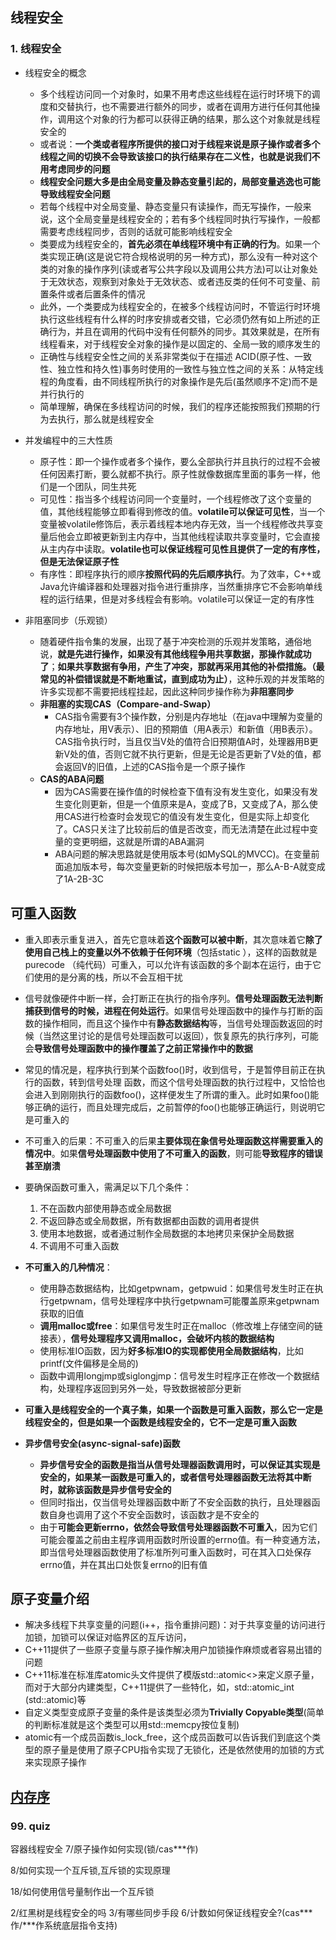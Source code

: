 ## 线程安全

### 1. 线程安全
* 线程安全的概念
  * 多个线程访问同一个对象时，如果不用考虑这些线程在运行时环境下的调度和交替执行，也不需要进行额外的同步，或者在调用方进行任何其他操作，调用这个对象的行为都可以获得正确的结果，那么这个对象就是线程安全的
  * 或者说：**一个类或者程序所提供的接口对于线程来说是原子操作或者多个线程之间的切换不会导致该接口的执行结果存在二义性，也就是说我们不用考虑同步的问题**
  * **线程安全问题大多是由全局变量及静态变量引起的，局部变量逃逸也可能导致线程安全问题**
  * 若每个线程中对全局变量、静态变量只有读操作，而无写操作，一般来说，这个全局变量是线程安全的；若有多个线程同时执行写操作，一般都需要考虑线程同步，否则的话就可能影响线程安全
  * 类要成为线程安全的，**首先必须在单线程环境中有正确的行为**。如果一个类实现正确(这是说它符合规格说明的另一种方式)，那么没有一种对这个类的对象的操作序列(读或者写公共字段以及调用公共方法)可以让对象处于无效状态，观察到对象处于无效状态、或者违反类的任何不可变量、前置条件或者后置条件的情况
  * 此外，一个类要成为线程安全的，在被多个线程访问时，不管运行时环境执行这些线程有什么样的时序安排或者交错，它必须仍然有如上所述的正确行为，并且在调用的代码中没有任何额外的同步。其效果就是，在所有线程看来，对于线程安全对象的操作是以固定的、全局一致的顺序发生的
  * 正确性与线程安全性之间的关系非常类似于在描述 ACID(原子性、一致性、独立性和持久性)事务时使用的一致性与独立性之间的关系：从特定线程的角度看，由不同线程所执行的对象操作是先后(虽然顺序不定)而不是并行执行的
  * 简单理解，确保在多线程访问的时候，我们的程序还能按照我们预期的行为去执行，那么就是线程安全

* 并发编程中的三大性质

  * 原子性：即一个操作或者多个操作，要么全部执行并且执行的过程不会被任何因素打断，要么就都不执行。原子性就像数据库里面的事务一样，他们是一个团队，同生共死
  * 可见性：指当多个线程访问同一个变量时，一个线程修改了这个变量的值，其他线程能够立即看得到修改的值。**volatile可以保证可见性**，当一个变量被volatile修饰后，表示着线程本地内存无效，当一个线程修改共享变量后他会立即被更新到主内存中，当其他线程读取共享变量时，它会直接从主内存中读取。**volatile也可以保证线程可见性且提供了一定的有序性，但是无法保证原子性**
  * 有序性：即程序执行的顺序**按照代码的先后顺序执行**。为了效率，C++或Java允许编译器和处理器对指令进行重排序，当然重排序它不会影响单线程的运行结果，但是对多线程会有影响。volatile可以保证一定的有序性

* 非阻塞同步（乐观锁）

  * 随着硬件指令集的发展，出现了基于冲突检测的乐观并发策略，通俗地说，**就是先进行操作，如果没有其他线程争用共享数据，那操作就成功了**；**如果共享数据有争用，产生了冲突，那就再采用其他的补偿措施。（最常见的补偿错误就是不断地重试，直到成功为止）**，这种乐观的并发策略的许多实现都不需要把线程挂起，因此这种同步操作称为**非阻塞同步**
  * **非阻塞的实现CAS（Compare-and-Swap）**
    * CAS指令需要有3个操作数，分别是内存地址（在java中理解为变量的内存地址，用V表示）、旧的预期值（用A表示）和新值（用B表示）。CAS指令执行时，当且仅当V处的值符合旧预期值A时，处理器用B更新V处的值，否则它就不执行更新，但是无论是否更新了V处的值，都会返回V的旧值，上述的CAS指令是一个原子操作
  * **CAS的ABA问题**
    * 因为CAS需要在操作值的时候检查下值有没有发生变化，如果没有发生变化则更新，但是一个值原来是A，变成了B，又变成了A，那么使用CAS进行检查时会发现它的值没有发生变化，但是实际上却变化了。CAS只关注了比较前后的值是否改变，而无法清楚在此过程中变量的变更明细，这就是所谓的ABA漏洞
    * ABA问题的解决思路就是使用版本号(如MySQL的MVCC)。在变量前面追加版本号，每次变量更新的时候把版本号加一，那么A-B-A就变成了1A-2B-3C

## 可重入函数

* 重入即表示重复进入，首先它意味着**这个函数可以被中断**，其次意味着它**除了使用自己栈上的变量以外不依赖于任何环境**（包括static ），这样的函数就是purecode （纯代码）可重入，可以允许有该函数的多个副本在运行，由于它们使用的是分离的栈，所以不会互相干扰
* 信号就像硬件中断一样，会打断正在执行的指令序列。**信号处理函数无法判断捕获到信号的时候，进程在何处运行**。如果信号处理函数中的操作与打断的函数的操作相同，而且这个操作中有**静态数据结构**等，当信号处理函数返回的时候（当然这里讨论的是信号处理函数可以返回），恢复原先的执行序列，可能会**导致信号处理函数中的操作覆盖了之前正常操作中的数据**
* 常见的情况是，程序执行到某个函数foo()时，收到信号，于是暂停目前正在执行的函数，转到信号处理 函数，而这个信号处理函数的执行过程中，又恰恰也会进入到刚刚执行的函数foo()，这样便发生了所谓的重入。此时如果foo()能够正确的运行，而且处理完成后，之前暂停的foo()也能够正确运行，则说明它是可重入的
* 不可重入的后果：不可重入的后果**主要体现在象信号处理函数这样需要重入的情况中**。如果**信号处理函数中使用了不可重入的函数**，则可能**导致程序的错误甚至崩溃**
* 要确保函数可重入，需满足以下几个条件： 
  1. 不在函数内部使用静态或全局数据 
  2. 不返回静态或全局数据，所有数据都由函数的调用者提供
  3. 使用本地数据，或者通过制作全局数据的本地拷贝来保护全局数据
  4. 不调用不可重入函数

* **不可重入的几种情况**：

  * 使用静态数据结构，比如getpwnam，getpwuid：如果信号发生时正在执行getpwnam，信号处理程序中执行getpwnam可能覆盖原来getpwnam获取的旧值

  - **调用malloc或free**：如果信号发生时正在malloc（修改堆上存储空间的链接表），**信号处理程序又调用malloc，会破坏内核的数据结构**
  - 使用标准IO函数，因为**好多标准IO的实现都使用全局数据结构**，比如printf(文件偏移是全局的)
  - 函数中调用longjmp或siglongjmp：信号发生时程序正在修改一个数据结构，处理程序返回到另外一处，导致数据被部分更新

* **可重入是线程安全的一个真子集，如果一个函数是可重入函数，那么它一定是线程安全的，但是如果一个函数是线程安全的，它不一定是可重入函数**

* **异步信号安全(async-signal-safe)函数**

  * **异步信号安全的函数是指当从信号处理器函数调用时，可以保证其实现是安全的，如果某一函数是可重入的，或者信号处理器函数无法将其中断时，就称该函数是异步信号安全的**
  * 但同时指出，仅当信号处理器函数中断了不安全函数的执行，且处理器函数自身也调用了这个不安全函数时，该函数才是不安全的
  * 由于**可能会更新errno，依然会导致信号处理器函数不可重入**，因为它们可能会覆盖之前由主程序调用函数时所设置的errno值。有一种变通方法，即当信号处理器函数使用了标准所列可重入函数时，可在其入口处保存errno值，并在其出口处恢复errno的旧有值


## 原子变量介绍

* 解决多线程下共享变量的问题(i++，指令重排问题)：对于共享变量的访问进行加锁，加锁可以保证对临界区的互斥访问，
* C++11提供了一些原子变量与原子操作解决用户加锁操作麻烦或者容易出错的问题
* C++11标准在标准库atomic头文件提供了模版std::atomic<>来定义原子量，而对于大部分内建类型，C++11提供了一些特化，如，std::atomic_int (std::atomic<int>)等
* 自定义类型变成原子变量的条件是该类型必须为**Trivially Copyable类型**(简单的判断标准就是这个类型可以用std::memcpy按位复制)
* atomic有一个成员函数is_lock_free，这个成员函数可以告诉我们到底这个类型的原子量是使用了原子CPU指令实现了无锁化，还是依然使用的加锁的方式来实现原子操作

## [内存序](https://www.cnblogs.com/FateTHarlaown/p/8919235.html)


### 99. quiz
容器线程安全
7/原子操作如何实现(锁/cas***作)

8/如何实现一个互斥锁,互斥锁的实现原理

18/如何使用信号量制作出一个互斥锁

2/红黑树是线程安全的吗
3/有哪些同步手段
6/计数如何保证线程安全?(cas***作/***作系统底层指令支持)
